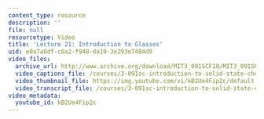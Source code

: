 ```yaml
---
content_type: resource
description: ''
file: null
resourcetype: Video
title: 'Lecture 21: Introduction to Glasses'
uid: e0a7a8df-c6a2-f948-da19-3e293e7484d9
video_files:
  archive_url: http://www.archive.org/download/MIT3_091SCF10/MIT3_091SCF10lec21_300k.mp4
  video_captions_file: /courses/3-091sc-introduction-to-solid-state-chemistry-fall-2010/d231687b9317591e96e63f455cf94459_kB2Ue4Fip2c.vtt
  video_thumbnail_file: https://img.youtube.com/vi/kB2Ue4Fip2c/default.jpg
  video_transcript_file: /courses/3-091sc-introduction-to-solid-state-chemistry-fall-2010/2999ea53e90d0a504692890020726c39_kB2Ue4Fip2c.pdf
video_metadata:
  youtube_id: kB2Ue4Fip2c
---
```

